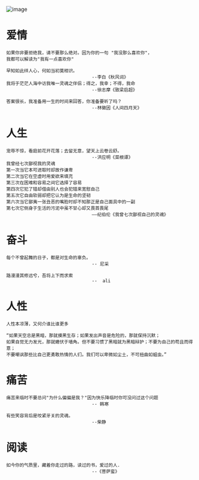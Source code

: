 ![image](Reading-notes/images/mingyan.png)

# 爱情
	如果你非要拒绝我，请不要那么绝对。因为你的一句	"我没那么喜欢你"，
	我都可以解读为"我有一点喜欢你"

	早知如此绊人心，何如当初莫相识。 				
									--李白《秋风词》
	我将于茫茫人海中访我唯一灵魂之伴侣；得之，我幸；不得，我命
									--徐志摩《致梁启超》
	
	答案很长，我准备用一生的时间来回答，你准备要听了吗？
									--林徽因《人间四月天》
# 人生

	宠辱不惊，看庭前花开花落；去留无意，望天上云卷云舒。
									--洪应明《菜根谭》
	我曾经七次鄙视我的灵魂
	第一次当它本可进取时却故作谦卑
	第二次当它在空虚时用爱欲来填充
	第三次在困难和容易之间它选择了容易
	第四次它犯了错却借由别人也会犯错来宽慰自己
	第五次它自由软弱却把它认为是生命的坚韧
	第六次当它鄙夷一张丑恶的嘴脸时却不知那正是自己面具中的一副
	第七次它侧身于生活的污泥中虽不甘心却又畏首畏尾
									——纪伯伦《我曾七次鄙视自己的灵魂》


# 奋斗
	每个不曾起舞的日子，都是对生命的辜负。 
									-- 尼采
	
	路漫漫其修远兮，吾将上下而求索              
									--	ali
# 人性
	人性本凉薄，又何介谁比谁更多
	
	“如果天空总是黑暗，那就摸黑生存；如果发出声音是危险的，那就保持沉默；
	如果自觉无力发光，那就蜷伏于墙角。但不要习惯了黑暗就为黑暗辩护；不要为自己的苟且而得意；
 	不要嘲讽那些比自己更勇敢热情的人们。我们可以卑微如尘土，不可扭曲如蛆虫。”
	
# 痛苦
	痛苦来临时不要总问"为什么偏偏是我？"因为快乐降临时你可没问过这个问题
									-- 韩寒
	
	有些笑容背后是咬紧牙关的灵魂。	
									--柴静

# 阅读
	如今你的气质里，藏着你走过的路，读过的书，爱过的人.
									--《菩萨蛮》
